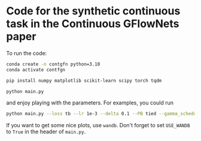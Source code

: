 # Code for the synthetic continuous task in the Continuous GFlowNets paper

To run the code:

```bash
conda create -n contgfn python=3.10
conda activate contfgn

pip install numpy matplotlib scikit-learn scipy torch tqdm

python main.py
```

and enjoy playing with the parameters. For examples, you could run

```bash
python main.py --loss tb --lr 1e-3 --delta 0.1 --PB tied --gamma_scheduler 0.5 --scheduler_milestone 2500 --n_components_s0 2 --n_components 1
```

If you want to get some nice plots, use `wandb`. Don't forget to set `USE_WANDB` to `True` in the header of `main.py`.